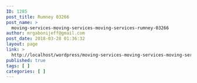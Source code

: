 ```yaml
---
ID: 1285
post_title: Rumney 03266
post_name: >
  moving-services-moving-services-moving-services-rumney-03266
author: mrgabonijeff@gmail.com
post_date: 2018-03-28 01:36:32
layout: page
link: >
  http://localhost/wordpress/moving-services-moving-services-moving-services-rumney-03266/
published: true
tags: [ ]
categories: [ ]
---
```

